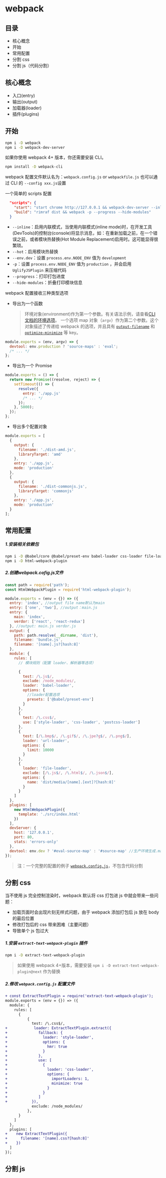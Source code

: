 # webpack

## 目录

- 核心概念
- 开始
- 常用配置
- 分割 css
- 分割 js（代码分割）

## 核心概念

- 入口(entry)
- 输出(output)
- 加载器(loader)
- 插件(plugins)

## 开始

```sh
npm i -D webpack
npm i -D webpack-dev-server
```

如果你使用 webpack 4+ 版本，你还需要安装 CLI。

```sh
npm install -D webpack-cli
```

webpack 配置文件默认名为：`webpack.config.js` or `webpackfile.js` 也可以通过 CLI 的 `--config xxx.js`设置

一个简单的 scripts 配置

```json
  "scripts": {
    "start": "start chrome http://127.0.0.1 && webpack-dev-server --inline --hot --env.dev",
    "build": "rimraf dist && webpack -p --progress --hide-modules"
  }
```

- `--inline`：启用内联模式，当使用内联模式(inline mode)时，在开发工具(DevTools)的控制台(console)将显示消息，如：在重新加载之前，在一个错误之前，或者模块热替换(Hot Module Replacement)启用时。这可能显得很繁琐。
- `--hot`：启用模块热替换
- `--env.dev`：设置 `process.env.NODE_ENV` 值为 `development`
- `-p`：设置 `process.env.NODE_ENV` 值为 `production` ，并会启用 `UglifyJSPlugin` 来压缩代码
- `--progress`：打印打包进度
- `--hide-modules`：折叠打印模块信息

webpack 配置接收三种类型选项

- 导出为一个函数
  > 环境对象(environment)作为第一个参数。有关语法示例，请查看[CLI 文档的环境选项](/api/cli#environment-options)。
  > 一个选项 map 对象（`argv`）作为第二个参数。这个对象描述了传递给 webpack 的选项，并且具有 [`output-filename`](/api/cli/#output-options) 和 [`optimize-minimize`](/api/cli/#optimize-options) 等 key。

```js
module.exports = (env, argv) => {
  devtool: env.production ? 'source-maps' : 'eval';
  /* ... */
};
```

- 导出为一个 Promise

```js
module.exports = () => {
  return new Promise((resolve, reject) => {
    setTimeout(() => {
      resolve({
        entry: './app.js'
        /* ... */
      });
    }, 5000);
  });
};
```

- 导出多个配置对象

```js
module.exports = [
  {
    output: {
      filename: './dist-amd.js',
      libraryTarget: 'amd'
    },
    entry: './app.js',
    mode: 'production'
  },
  {
    output: {
      filename: './dist-commonjs.js',
      libraryTarget: 'commonjs'
    },
    entry: './app.js',
    mode: 'production'
  }
];
```

## 常用配置

##### 1.安装相关依赖包

```sh
npm i -D @babel/core @babel/preset-env babel-loader css-loader file-loader style-loader url-loader
npm i -D html-webpack-plugin
```

##### 2.创建**webpack.cofig.js**文件

```js
const path = require('path');
const HtmlWebpackPlugin = require('html-webpack-plugin');

module.exports = (env = {}) => ({
  entry: 'index', //output file name默认为main
  entry: ['one', 'two'], //output：main.js
  entry: {
    main: 'index',
    verdor: ['react', 'react-redux']
  }, //output: main.js verdor.js
  output: {
    path: path.resolve(__dirname, 'dist'),
    filename: 'bundle.js',
    filename: '[name].js?[hash:8]'
  },
  module: {
    rules: [
      // 模块规则（配置 loader、解析器等选项）

      {
        test: /\.js$/,
        exclude: /node_modules/,
        loader: 'babel-loader',
        options: {
          //loader配置选项
          presets: ['@babel/preset-env']
        }
      },
      {
        test: /\.css$/,
        use: ['style-loader', 'css-loader', 'postcss-loader']
      },
      {
        test: [/\.bmp$/, /\.gif$/, /\.jpe?g$/, /\.png$/],
        loader: 'url-loader',
        options: {
          limit: 10000
        }
      },
      {
        loader: 'file-loader',
        exclude: [/\.js$/, /\.html$/, /\.json$/],
        options: {
          name: 'dist/media/[name].[ext]?[hash:8]'
        }
      }
    ]
  },
  plugins: [
    new HtmlWebpackPlugin({
      template: './src/index.html'
    })
  ],
  devServer: {
    host: '127.0.0.1',
    port: 80,
    stats: 'errors-only'
  },
  devtool: env.dev ? '#eval-source-map' : '#source-map' //生产环境生成.map文件
});
```

> 注：一个完整的配置的例子 [`webpack.config.js`](https://github.com/dobble11/docs/blob/master/webpack/webpack.config.js)，不包含代码分割

## 分割 css

当不使用 js 完全控制渲染时，webpack 默认将 css 打包进 js 中就会带来一些问题：

- 加载页面时会出现片刻无样式问题，由于 webpack 添加打包后 js 放在 body 的最后位置
- 修改打包后的 css 带来困难（主要问题）
- 导致单个 js 包过大

##### 1.安装 `extract-text-webpack-plugin` 插件

```sh
npm i -D extract-text-webpack-plugin
```

> 如果使用 webpack 4+版本，需要安装 `npm i -D extract-text-webpack-plugin@next` 作为替换

##### 2.修改 `webpack.config.js` 配置文件

```diff
+ const ExtractTextPlugin = require('extract-text-webpack-plugin');
module.exports = (env = {}) => ({
  module: {
    rules: [
      {
          {
            test: /\.css$/,
+            loader: ExtractTextPlugin.extract({
+              fallback: {
+                loader: 'style-loader',
+                options: {
+                  hmr: true
+                }
+              },
+              use: [
+                {
+                  loader: 'css-loader',
+                  options: {
+                    importLoaders: 1,
+                    minimize: true
+                  }
+                }
+              ]
+           }),
            exclude: /node_modules/
          },
      }
    ]
  },
  plugins: [
+    new ExtractTextPlugin({
+      filename: '[name].css?[hash:8]'
+    })
  ]
});
```

## 分割 js
